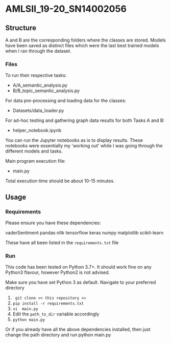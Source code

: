 # AMLSII_19-20_SN14002056

## Structure

A and B are the corresponding folders where the classes are stored.
Models have been saved as distinct files which were the last best trained models when I ran through the dataset.

### Files

To run their respective tasks:
* A/A_semantic_analysis.py
* B/B_topic_semantic_analysis.py

For data pre-processing and loading data for the classes:
* Datasets/data_loader.py

For ad-hoc testing and gathering graph data results for both Tasks A and B:
* helper_notebook.ipynb

You can run the Jupyter notebooks as is to display results. These notebooks were essentially my 'working out' while I was going through the different models and tasks.

Main program execution file:
* main.py
    
Total execution time should be about 10-15 minutes.

## Usage

### Requirements

Please ensure you have these dependencies:

vaderSentiment
pandas
nltk
tensorflow
keras
numpy
matplotlib
scikit-learn

These have all been listed in the `requirements.txt` file

### Run

This code has been tested on Python 3.7+. It should work fine on any Python3 flavour, however Python2 is not advised.

Make sure you have set Python 3 as default.
Navigate to your preferred directory

1. ` git clone << this repository >>`
2. `pip install -r requirements.txt`
3. `vi  main.py` 
4. Edit the `path_to_dir` variable accordingly
5. `python main.py`

Or if you already have all the above dependencies installed, then just change the path directory  and run python main.py


